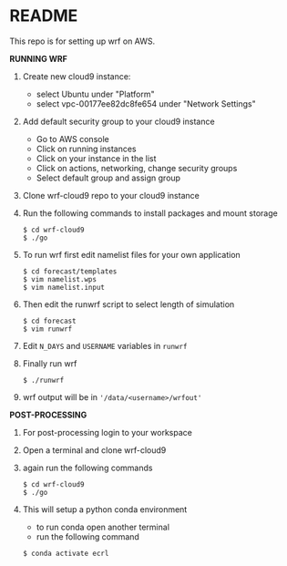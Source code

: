 # README #

This repo is for setting up wrf on AWS.

**RUNNING WRF**

1. Create new cloud9 instance:  
   - select Ubuntu under "Platform"  
   - select vpc-00177ee82dc8fe654 under "Network Settings"

2. Add default security group to your cloud9 instance    
   - Go to AWS console  
   - Click on running instances  
   - Click on your instance in the list  
   - Click on actions, networking, change security groups  
   - Select default group and assign group

3. Clone wrf-cloud9 repo to your cloud9 instance

4. Run the following commands to install packages and mount storage

    `$ cd wrf-cloud9`   
    `$ ./go`  

5. To run wrf first edit namelist files for your own application
    
    `$ cd forecast/templates`  
    `$ vim namelist.wps`  
    `$ vim namelist.input`  

6. Then edit the runwrf script to select length of simulation
    
    `$ cd forecast`  
    `$ vim runwrf`  

7. Edit `N_DAYS` and `USERNAME` variables in `runwrf`

7. Finally run wrf
    
    `$ ./runwrf`  

8. wrf output will be in `'/data/<username>/wrfout'`

**POST-PROCESSING**

1. For post-processing login to your workspace

2. Open a terminal and clone wrf-cloud9

3. again run the following commands  
    
    `$ cd wrf-cloud9`  
    `$ ./go`  

4. This will setup a python conda environment  
   - to run conda open another terminal  
   - run the following command  

    `$ conda activate ecrl`  

